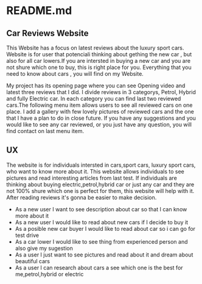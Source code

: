 # README.md

## Car Reviews Website

This Website has a focus on latest reviews about the luxury sport cars. Website is for user that potenciali thinking about gething the new car ,
but also for all car lowers.If you are intersted in buying a new car and you are not shure which one to buy, this is right place for you.
Everything that you need to know about cars , you will find on my Website.

My project has its opening page where you can see Opening video and latest three reviews that I did. I divide reviews in 3 categorys, 
Petrol, Hybrid and fully Electric car. In each category you can find last two reviewed cars.The following menu item allows users to see all reviewed
cars on one place. I add a gallery with few lovely pictures of reviewed cars and the one that I have a plan to do in close future.
If you have any suggestions and you would like to see any car reviewed, or you just have any question, you will find contact on last menu item.

## UX

The website is for individuals intersted in cars,sport cars, luxury sport cars, who want to know more about it. This website allows individuals to see 
pictures and read interesting articles from last test. If individuals are thinking about buying electric,petrol,hybrid car or just any car and they are
not 100% shure which one is perfect for them, this website will help with it. After reading reviews it's gonna be easier to make decision.

- As a new user I want to see description about car so that I can know more about it
- As a new user I would like to read about new cars if I decide to buy it
- As a posible new car buyer I would like to read about car so i can go for test drive
- As a car lower I would like to see thing from experienced person and also give my sugestion
- As a user I just want to see pictures and read about it and dream about beautiful cars
- As a user I can research about cars a see which one is the best for me,petrol,hybrid or electric
 

